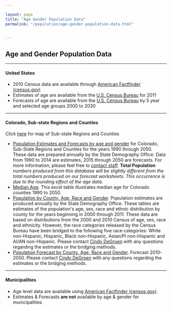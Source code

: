 ```yaml
---

layout: page
title: "Age Gender Population Data"
permalink: "/population/age-gender-population-data.html"

    
---
```


## Age and Gender Population Data

- - -

#### United States

- 2010 Census data are available through [American Factfinder (census.gov)](http://factfinder2.census.gov/faces/nav/jsf/pages/index.xhtml)
- Estimates of age are available from the [U.S. Census Bureau](http://www.census.gov/popest/data/cities/totals/2011/index.html) for 2011
- Forecasts of age are available from the [U.S. Census Bureau](http://www.census.gov/population/projections/) by 5 year and selected age groups 2000 to 2030

- - -

#### Colorado, Sub-state Regions and Counties

Click [here](https://drive.google.com/file/d/0B2oqdPZKJqK7d3JwNDBqQkJ0V0U/edit) for map of Sub-state Regions and Counties

- [Population Estimates and Forecasts by age and gender](/population/data/county-sya.html) for Colorado, Sub-State Regions and Counties for the years 1990 through 2050. These data are prepared annually by the State Demography Office. Data from 1990 to 2014 are estimates, 2015 through 2050 are forecasts. For more information, please feel free to [contact staff](mailto:dola.helpdesk@state.co.us). **Total Population** *numbers produced from this database will be slightly different from the total numbers produced on our forecast worksheets. This occurrence is due to the rounding effect of the age data.*
- [Median Age](https://drive.google.com/open?id=0B-vz6H4k4SESazMzYndDT0NjczA&authuser=0). This excel table illustrates median age for Colorado counties 1990 to 2050.
- [Population by County, Age, Race and Gender](/population/data/race-estimate.html). Population estimates are produced annually by the State Demography Office. These tables are estimates of the population's age, sex, race and ethnic distribution by county for the years beginning in 2000 through 2011. These data are based on distributions from the 2000 and 2010 Census of age, sex, race and ethnicity. However, the race categories released by the Census Bureau have been bridged to the following five race categories: White non-Hispanic, Hispanic, Black non-Hispanic, Asian/PI non-Hispanic and  AI/AN non-Hispanic. Please contact [Cindy DeGroen](mailto:cindy.degroen@state.co.us) with any questions regarding the estimates or the bridging methods.
- [Population Forecast by County, Age, Race and Gender](/population/data/race-forecast.html). Forecast 2010-2050. Please contact [Cindy DeGroen](mailto:cindy.degroen@state.co.us) with any questions regarding the estimates or the bridging methods.

- - -

#### Municipalities

- Age level data are available using [American Factfinder (census.gov)](http://factfinder2.census.gov/faces/nav/jsf/pages/index.xhtml).
- Estimates & Forecasts **are not** available by age & gender for municipalities
